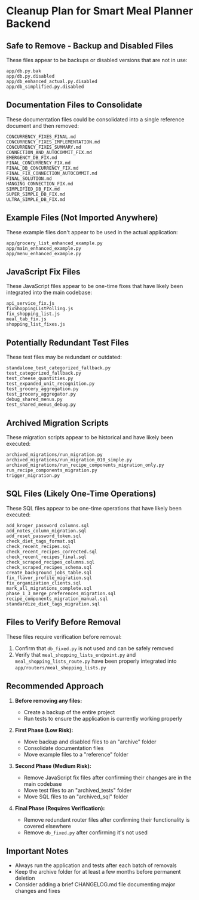# Cleanup Plan for Smart Meal Planner Backend

## Safe to Remove - Backup and Disabled Files
These files appear to be backups or disabled versions that are not in use:

```
app/db.py.bak
app/db.py.disabled
app/db_enhanced_actual.py.disabled
app/db_simplified.py.disabled
```

## Documentation Files to Consolidate
These documentation files could be consolidated into a single reference document and then removed:

```
CONCURRENCY_FIXES_FINAL.md
CONCURRENCY_FIXES_IMPLEMENTATION.md
CONCURRENCY_FIXES_SUMMARY.md
CONNECTION_AND_AUTOCOMMIT_FIX.md
EMERGENCY_DB_FIX.md
FINAL_CONCURRENCY_FIX.md
FINAL_DB_CONCURRENCY_FIX.md
FINAL_FIX_CONNECTION_AUTOCOMMIT.md
FINAL_SOLUTION.md
HANGING_CONNECTION_FIX.md
SIMPLIFIED_DB_FIX.md
SUPER_SIMPLE_DB_FIX.md
ULTRA_SIMPLE_DB_FIX.md
```

## Example Files (Not Imported Anywhere)
These example files don't appear to be used in the actual application:

```
app/grocery_list_enhanced_example.py
app/main_enhanced_example.py
app/menu_enhanced_example.py
```

## JavaScript Fix Files
These JavaScript files appear to be one-time fixes that have likely been integrated into the main codebase:

```
api_service_fix.js
fixShoppingListPolling.js
fix_shopping_list.js
meal_tab_fix.js
shopping_list_fixes.js
```

## Potentially Redundant Test Files
These test files may be redundant or outdated:

```
standalone_test_categorized_fallback.py
test_categorized_fallback.py
test_cheese_quantities.py
test_expanded_unit_recognition.py
test_grocery_aggregation.py
test_grocery_aggregator.py
debug_shared_menus.py
test_shared_menus_debug.py
```

## Archived Migration Scripts
These migration scripts appear to be historical and have likely been executed:

```
archived_migrations/run_migration.py
archived_migrations/run_migration_010_simple.py
archived_migrations/run_recipe_components_migration_only.py
run_recipe_components_migration.py
trigger_migration.py
```

## SQL Files (Likely One-Time Operations)
These SQL files appear to be one-time operations that have likely been executed:

```
add_kroger_password_columns.sql
add_notes_column_migration.sql
add_reset_password_token.sql
check_diet_tags_format.sql
check_recent_recipes.sql
check_recent_recipes_corrected.sql
check_recent_recipes_final.sql
check_scraped_recipes_columns.sql
check_scraped_recipes_schema.sql
create_background_jobs_table.sql
fix_flavor_profile_migration.sql
fix_organization_clients.sql
mark_all_migrations_complete.sql
phase_1_3_merge_preferences_migration.sql
recipe_components_migration_manual.sql
standardize_diet_tags_migration.sql
```

## Files to Verify Before Removal
These files require verification before removal:

1. Confirm that `db_fixed.py` is not used and can be safely removed
2. Verify that `meal_shopping_lists_endpoint.py` and `meal_shopping_lists_route.py` have been properly integrated into `app/routers/meal_shopping_lists.py`

## Recommended Approach

1. **Before removing any files:**
   - Create a backup of the entire project
   - Run tests to ensure the application is currently working properly

2. **First Phase (Low Risk):**
   - Move backup and disabled files to an "archive" folder
   - Consolidate documentation files
   - Move example files to a "reference" folder

3. **Second Phase (Medium Risk):**
   - Remove JavaScript fix files after confirming their changes are in the main codebase
   - Move test files to an "archived_tests" folder
   - Move SQL files to an "archived_sql" folder

4. **Final Phase (Requires Verification):**
   - Remove redundant router files after confirming their functionality is covered elsewhere
   - Remove `db_fixed.py` after confirming it's not used

## Important Notes

- Always run the application and tests after each batch of removals
- Keep the archive folder for at least a few months before permanent deletion
- Consider adding a brief CHANGELOG.md file documenting major changes and fixes